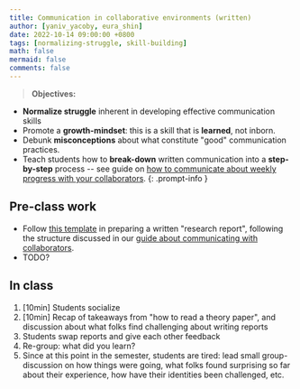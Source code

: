```yaml
---
title: Communication in collaborative environments (written)
author: [yaniv_yacoby, eura_shin]
date: 2022-10-14 09:00:00 +0800
tags: [normalizing-struggle, skill-building]
math: false
mermaid: false
comments: false
---
```


> **Objectives:**
* **Normalize struggle** inherent in developing effective communication skills
* Promote a **growth-mindset**: this is a skill that is **learned**, not inborn.
* Debunk **misconceptions** about what constitute "good" communication practices. 
* Teach students how to **break-down** written communication into a **step-by-step** process -- see guide on [how to communicate about weekly progress with your collaborators](https://yanivyacoby.github.io/harvard-cs290/materials/communication-in-collaborative-environments).
{: .prompt-info }


## Pre-class work
* Follow [this template](https://www.overleaf.com/project/63375e1f74f7768cc519b521) in preparing a written "research report", following the structure discussed in our [guide about communicating with collaborators](https://yanivyacoby.github.io/harvard-cs290/materials/communication-in-collaborative-environments).
* TODO?

## In class 
1. [10min] Students socialize
2. [10min] Recap of takeaways from "how to read a theory paper", and discussion about what folks find challenging about writing reports
4. Students swap reports and give each other feedback
5. Re-group: what did you learn?
6. Since at this point in the semester, students are tired: lead small group-discussion on how things were going, what folks found surprising so far about their experience, how have their identities been challenged, etc.
